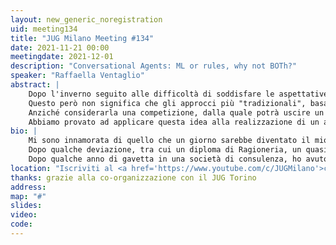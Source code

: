```yaml
---
layout: new_generic_noregistration
uid: meeting134
title: "JUG Milano Meeting #134"
date: 2021-11-21 00:00
meetingdate: 2021-12-01
description: "Conversational Agents: ML or rules, why not BOTh?"
speaker: "Raffaella Ventaglio"
abstract: |
    Dopo l'inverno seguito alle difficoltà di soddisfare le aspettative, spesso irrealistiche, dei primi sistemi pionieristici, l'Intelligenza Artificiale è entrata da qualche anno in una nuova primavera, grazie soprattutto ai successi ottenuti in vari ambiti sfruttando il Deep Learning.
    Questo però non significa che gli approcci più "tradizionali", basati su regole, debbano necessariamente essere considerati ormai obsoleti o superati.
    Anziché considerarla una competizione, dalla quale potrà uscire un solo vincitore, perché non provare a considerarla una collaborazione, tramite la quale costruire un sistema che sia più "intelligente" della somma delle sue parti?
    Abbiamo provato ad applicare questa idea alla realizzazione di un assistente conversazionale e, se avrete la pazienza di ascoltarmi, questa sera vi racconterò com'è andata...
bio: |
    Mi sono innamorata di quello che un giorno sarebbe diventato il mio lavoro a 12 anni, quando ho scritto il mio primo "Ciao Mondo" su un Commodore 64 :)
    Dopo qualche deviazione, tra cui un diploma di Ragioneria, un quasi diploma al Conservatorio e qualche anno di lavoro in banca, sono finalmente tornata al mio primo amore, conseguendo una laurea in Informatica e trasformando in professione quella che fino a quel momento era stata solo un passione.
    Dopo qualche anno di gavetta in una società di consulenza, ho avuto la fortuna di approdare in CELI (ora H-FARM Innovation) dove lavoro (e mi diverto) da oltre tredici anni nel campo dell'analisi e interpretazione del linguaggio naturale. In particolare mi occupo della progettazione e sviluppo di motori di ricerca "semantici" basati su Lucene/Solr, della progettazione di sistemi di analisi e arricchimento di flussi di informazione testuali (classificazione, riconoscimento entità, analisi del sentiment, ...) e, soprattutto negli ultimi anni, della progettazione e sviluppo di assistenti conversazionali.
location: "Iscriviti al <a href='https://www.youtube.com/c/JUGMilano'>canale YouTube di JUG Milano</a> e <a href='https://www.youtube.com/c/JUGTorino'>JUG Torino</a> e <b>clicca la campanella</b> su YouTube: riceverai notifica direttamente da YouTube quando saremo live!"
thanks: grazie alla co-organizzazione con il JUG Torino 
address: 
map: "#"
slides: 
video: 
code:  
---
```


